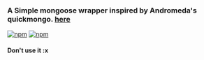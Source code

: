 ### A Simple mongoose wrapper inspired by Andromeda's quickmongo. [here](https://npmjs.com/package/quickmongo)

[![npm](https://img.shields.io/npm/v/goldfish-ui-reactjs.svg)](https://www.npmjs.com/package/goldfish-ui-reactjs)
[![npm](https://img.shields.io/npm/dt/goldfish-ui-reactjs.svg?maxAge=3600)](https://www.npmjs.com/package/goldfish-ui-reactjs)

#### Don't use it :x

